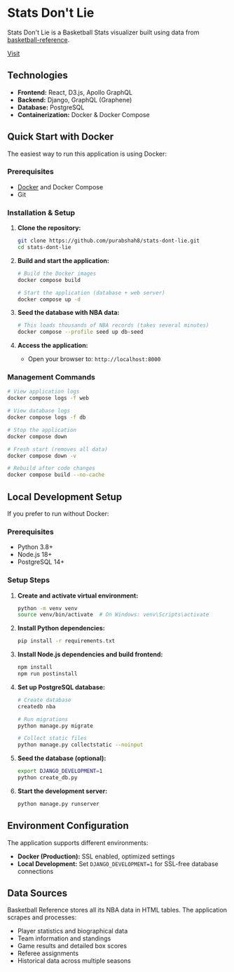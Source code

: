 # Stats Don't Lie

Stats Don't Lie is a Basketball Stats visualizer built using data from [basketball-reference](https://basketball-reference.com).

[Visit](https://stats-dont-lie.herokuapp.com)

## Technologies

- **Frontend:** React, D3.js, Apollo GraphQL
- **Backend:** Django, GraphQL (Graphene)
- **Database:** PostgreSQL
- **Containerization:** Docker & Docker Compose

## Quick Start with Docker

The easiest way to run this application is using Docker:

### Prerequisites
- [Docker](https://docs.docker.com/get-docker/) and Docker Compose
- Git

### Installation & Setup

1. **Clone the repository:**
   ```bash
   git clone https://github.com/purabshah8/stats-dont-lie.git
   cd stats-dont-lie
   ```

2. **Build and start the application:**
   ```bash
   # Build the Docker images
   docker compose build
   
   # Start the application (database + web server)
   docker compose up -d
   ```

3. **Seed the database with NBA data:**
   ```bash
   # This loads thousands of NBA records (takes several minutes)
   docker compose --profile seed up db-seed
   ```

4. **Access the application:**
   - Open your browser to: `http://localhost:8000`

### Management Commands

```bash
# View application logs
docker compose logs -f web

# View database logs  
docker compose logs -f db

# Stop the application
docker compose down

# Fresh start (removes all data)
docker compose down -v

# Rebuild after code changes
docker compose build --no-cache
```

## Local Development Setup

If you prefer to run without Docker:

### Prerequisites
- Python 3.8+
- Node.js 18+
- PostgreSQL 14+

### Setup Steps

1. **Create and activate virtual environment:**
   ```bash
   python -m venv venv
   source venv/bin/activate  # On Windows: venv\Scripts\activate
   ```

2. **Install Python dependencies:**
   ```bash
   pip install -r requirements.txt
   ```

3. **Install Node.js dependencies and build frontend:**
   ```bash
   npm install
   npm run postinstall
   ```

4. **Set up PostgreSQL database:**
   ```bash
   # Create database
   createdb nba
   
   # Run migrations
   python manage.py migrate
   
   # Collect static files
   python manage.py collectstatic --noinput
   ```

5. **Seed the database (optional):**
   ```bash
   export DJANGO_DEVELOPMENT=1
   python create_db.py
   ```

6. **Start the development server:**
   ```bash
   python manage.py runserver
   ```

## Environment Configuration

The application supports different environments:

- **Docker (Production):** SSL enabled, optimized settings
- **Local Development:** Set `DJANGO_DEVELOPMENT=1` for SSL-free database connections

## Data Sources

Basketball Reference stores all its NBA data in HTML tables. The application scrapes and processes:

- Player statistics and biographical data
- Team information and standings  
- Game results and detailed box scores
- Referee assignments
- Historical data across multiple seasons